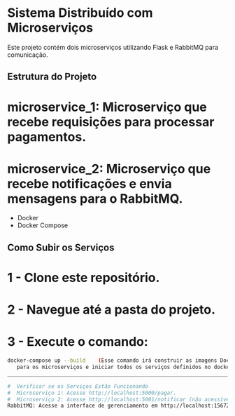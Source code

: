 # Sistema Distribuído com Microserviços

Este projeto contém dois microserviços utilizando Flask e RabbitMQ para comunicação.

## Estrutura do Projeto

   #      microservice_1: Microserviço que recebe requisições para processar pagamentos.
   #      microservice_2: Microserviço que recebe notificações e envia mensagens para o RabbitMQ.

- Docker
- Docker Compose

## Como Subir os Serviços

# 1 - Clone este repositório.
# 2 - Navegue até a pasta do projeto.
# 3 - Execute o comando:

   ```bash
   docker-compose up --build    (Esse comando irá construir as imagens Docker
      para os microserviços e iniciar todos os serviços definidos no docker-compose.yml.)
_____________________________________________________________________________________________

  #  Verificar se os Serviços Estão Funcionando
  #  Microserviço 1: Acesse http://localhost:5000/pagar.
  #  Microserviço 2: Acesse http://localhost:5001/notificar (não acessível diretamente, é um endpoint de notificação).
RabbitMQ: Acesse a interface de gerenciamento em http://localhost:15672 (usuário: guest, senha: guest).

